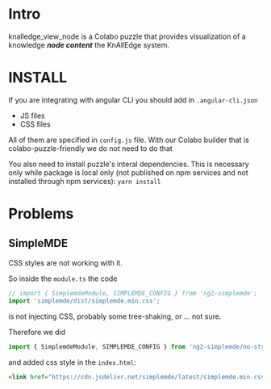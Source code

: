 # Intro

knalledge_view_node is a Colabo puzzle that provides visualization of a knowledge ***node content*** the KnAllEdge system.

# INSTALL

If you are integrating with angular CLI you should add in `.angular-cli.json`
- JS files
- CSS files

All of them are specified in `config.js` file. With our Colabo builder that is colabo-puzzle-friendly we do not need to do that

You also need to install puzzle's interal dependencies. This is necessary only while package is local only (not published on npm services and not installed through npm services): `yarn install`

# Problems

## SimpleMDE

CSS styles are not working with it.

So inside the `module.ts` the code 

```ts
// import { SimplemdeModule, SIMPLEMDE_CONFIG } from 'ng2-simplemde';
import 'simplemde/dist/simplemde.min.css';
```

is not injecting CSS, probably some tree-shaking, or ... not sure.

Therefore we did

```ts
import { SimplemdeModule, SIMPLEMDE_CONFIG } from 'ng2-simplemde/no-style'
```

and added css style in the `index.html`:

```html
<link href="https://cdn.jsdelivr.net/simplemde/latest/simplemde.min.css" rel="stylesheet">
```